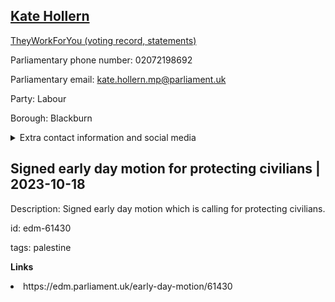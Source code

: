 ## <a href="https://members.parliament.uk/member/4363/contact">Kate Hollern</a>

<a href="https://www.theyworkforyou.com/mp/25298/kate_hollern/blackburn">TheyWorkForYou (voting record, statements)</a> 

Parliamentary phone number: 02072198692 

Parliamentary email: kate.hollern.mp@parliament.uk 

Party: Labour 

Borough: Blackburn 

<details><summary>Extra contact information and social media</summary> 
<li>Website:</li>
<li>Twitter: https://twitter.com/kate_hollernmp</li>
<li>Constituency office phone number: 0125452317</li>
<li>Constituency office email: kate.hollern.mp@parliament.uk</li>
<li>Facebook: https://www.facebook.com/katehollernforblackburn/</li>
<li>Instagram:</li>
<li>Youtube:</li>
<li>Linkedin:</li>
<li>Government department phone number:</li>
<li>Government department email:</li>
<li>Threads:</li>
<li>Party office phone number:</li>
<li>Party office email:</li>
<li>Tiktok:</li>
</details>

## Signed early day motion for protecting civilians | 2023-10-18

Description: Signed early day motion which is calling for protecting civilians. 
 
id: edm-61430 

tags: palestine 

**Links** 
 <li>https://edm.parliament.uk/early-day-motion/61430</li>
